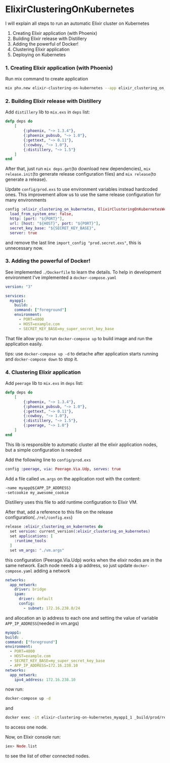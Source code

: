 # ElixirClusteringOnKubernetes

I will explain all steps to run an automatic Elixir cluster on Kubernetes

1. Creating Elixir application (with Phoenix)
2. Building Elixir release with Distillery
3. Adding the powerful of Docker!
4. Clustering Elixir application
5. Deploying on Kubernetes



### 1. Creating Elixir application (with Phoenix)

Run mix command to create application
```bash
mix phx.new elixir-clustering-on-kubernetes --app elixir_clustering_on_kubernetes --no-brunch --no-html --no-ecto
```



### 2. Building Elixir release with Distillery

Add `distillery` lib to `mix.exs` in `deps` list:
```elixir
defp deps do
    [
        {:phoenix, "~> 1.3.4"},
        {:phoenix_pubsub, "~> 1.0"},
        {:gettext, "~> 0.11"},
        {:cowboy, "~> 1.0"},
        {:distillery, "~> 1.5"}
    ]
end
```

After that, just run `mix deps.get`(to download new dependencies), `mix release.init`(to generate release configuration files) and `mix release`(to generate a release).

Update `config/prod.exs` to use environment variables instead hardcoded ones. This improvement allow us to use the same release configuration for many environments
```elixir
config :elixir_clustering_on_kubernetes, ElixirClusteringOnKubernetesWeb.Endpoint,
  load_from_system_env: false,
  http: [port: "${PORT}"],
  url: [host: "${HOST}", port: "${PORT}"],
  secret_key_base: "${SECRET_KEY_BASE}",
  server: true
```

and remove the last line `import_config "prod.secret.exs"`, this is unnecessary now.



### 3. Adding the powerful of Docker!

See implemented `./Dockerfile` to learn the details. To help in development environment I've implemented a `docker-compose.yaml`

```yaml
version: "3"

services:
  myapp1:
    build: .
    command: ["foreground"]
    environment:
      - PORT=4000
      - HOST=example.com
      - SECRET_KEY_BASE=my_super_secret_key_base
```

That file allow you to run `docker-compose up` to build image and run the application easily.

tips: use `docker-compose up -d` to detache after application starts running and `docker-compose down` to stop it.



### 4. Clustering Elixir application

Add `peerage` lib to `mix.exs` in `deps` list:
```elixir
defp deps do
    [
        {:phoenix, "~> 1.3.4"},
        {:phoenix_pubsub, "~> 1.0"},
        {:gettext, "~> 0.11"},
        {:cowboy, "~> 1.0"},
        {:distillery, "~> 1.5"},
        {:peerage, "~> 1.0"}
    ]
end
```

This lib is responsible to automatic cluster all the elixir application nodes, but a simple configuration is needed

Add the following line to `config/prod.exs`
```elixir
config :peerage, via: Peerage.Via.Udp, serves: true
```

Add a file called `vm.args` on the application root with the content:
```txt
-name myapp@${APP_IP_ADDRESS}
-setcookie my_awesome_cookie
```
Distillery uses this file to add runtime configuration to Elixir VM.

After that, add a reference to this file on the release configuration(`./rel/config.exs`)
```elixir
release :elixir_clustering_on_kubernetes do
  set version: current_version(:elixir_clustering_on_kubernetes)
  set applications: [
    :runtime_tools
  ]
  set vm_args: "./vm.args"
```

this configuration (Peerage.Via.Udp) works when the elixir nodes are in the same network. Each node needs a ip address, so just update `docker-compose.yaml` adding a network
```yaml
networks:
  app_network:
    driver: bridge
    ipam:
      driver: default
      config:
        - subnet: 172.16.238.0/24
```
and allocation an ip address to each one and setting the value of variable `APP_IP_ADDRESS`(needed in vm.args)
```yaml
myapp1:
build: .
command: ["foreground"]
environment:
  - PORT=4000
  - HOST=example.com
  - SECRET_KEY_BASE=my_super_secret_key_base
  - APP_IP_ADDRESS=172.16.238.10
networks:
  app_network:
    ipv4_address: 172.16.238.10
```

now run:
```bash
docker-compose up -d
```

and
```bash
docker exec -it elixir-clustering-on-kubernetes_myapp1_1 _build/prod/rel/elixir_clustering_on_kubernetes/bin/elixir_clustering_on_kubernetes remote_console
```
to access one node.

Now, on Elixir console run:
```elixir
iex> Node.list
```
to see the list of other connected nodes.
